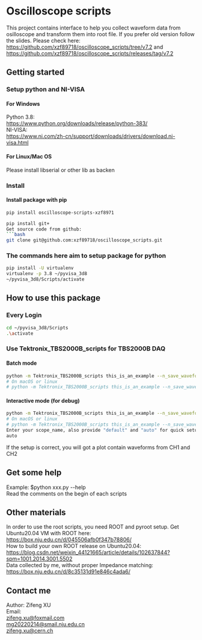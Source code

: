 # Oscilloscope scripts
This project contains interface to help you collect waveform data from osilloscope and transform them into root file. If you prefer old version follow the slides. Please check here: https://github.com/xzf89718/oscilloscope_scripts/tree/v7.2 and https://github.com/xzf89718/oscilloscope_scripts/releases/tag/v7.2
## Getting started  
### Setup python and NI-VISA  
#### For Windows   
Python 3.8:   
https://www.python.org/downloads/release/python-383/   
NI-VISA:   
https://www.ni.com/zh-cn/support/downloads/drivers/download.ni-visa.html  
#### For Linux/Mac OS 
Please install libserial or other lib as backen  
### Install   
#### Install package with pip     
```bash
pip install oscilloscope-scripts-xzf8971  
```
```bash
pip install git+
Get source code from github:  
```bash
git clone git@github.com:xzf89718/oscilloscope_scripts.git
```   

### The commands here aim to setup package for python  
```bash
pip install -U virtualenv  
virtualenv -p 3.8 ~/pyvisa_3d8  
~/pyvisa_3d8/Scripts/activate  
```

## How to use this package
### Every Login
```bash
cd ~/pyvisa_3d8/Scripts     
.\activate  
```
### Use Tektronix_TBS2000B_scripts for TBS2000B DAQ
#### Batch mode  
```bash
python -m Tektronix_TBS2000B_scripts this_is_an_example --n_save_waveforms 5 --save_channels CH1,CH2 --output_dir output_dir --scope_name auto --mode batch
# On macOS or linux
# python -m Tektronix_TBS2000B_scripts this_is_an_example --n_save_waveforms 5 --save_channels CH1,CH2 --output_dir output_dir --scope_name auto --mode batch --backen pyvisa-py
```
#### Interactive mode (for debug)
```bash
python -m Tektronix_TBS2000B_scripts this_is_an_example --n_save_waveforms 5 --save_channels CH1,CH2 --output_dir output_dir --scope_name auto --mode inter
# On macOS or linux
# python -m Tektronix_TBS2000B_scripts this_is_an_example --n_save_waveforms 5 --save_channels CH1,CH2 --output_dir output_dir --scope_name auto --mode inter --backen pyvisa-py
Enter your scope_name, also provide "default" and "auto" for quick setup  
auto  
```
If the setup is correct, you will got a plot contain waveforms from CH1 and CH2  


## Get some help
Example: $python  xxx.py --help  
Read the comments on the begin of each scripts  

## Other materials
In order to use the root scripts, you need ROOT and pyroot setup. Get Ubuntu20.04 VM with ROOT here: https://box.nju.edu.cn/d/045506afb0f347b78806/   
How to build your own ROOT release on Ubuntu20.04: https://blog.csdn.net/weixin_44121665/article/details/102637844?spm=1001.2014.3001.5502  
Data collected by me, without proper Impedance matching: https://box.nju.edu.cn/d/8c35131d91e846c4ada6/     
## Contact me
Author: Zifeng XU  
Email:  
zifeng.xu@foxmail.com  
mg20220214@smail.nju.edu.cn  
zifeng.xu@cern.ch  
